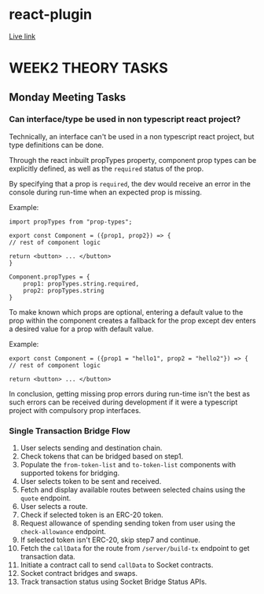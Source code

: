 # react-plugin

[Live link](https://react-plugin.vercel.app/)

# WEEK2 THEORY TASKS

## Monday Meeting Tasks

### Can interface/type be used in non typescript react project?

Technically, an interface can't be used in a non typescript react project, but type definitions can be done.

Through the react inbuilt propTypes property, component prop types can be explicitly defined, as well as the `required` status of the prop.

By specifying that a prop is `required`, the dev would receive an error in the console during run-time when an expected prop is missing.

Example:

```
import propTypes from "prop-types";

export const Component = ({prop1, prop2}) => {
// rest of component logic

return <button> ... </button>
}

Component.propTypes = {
    prop1: propTypes.string.required,
    prop2: propTypes.string
}
```

To make known which props are optional, entering a default value to the prop within the component creates a fallback for the prop except dev enters a desired value for a prop with default value.

Example:

```
export const Component = ({prop1 = "hello1", prop2 = "hello2"}) => {
// rest of component logic

return <button> ... </button>
```

In conclusion, getting missing prop errors during run-time isn't the best as such errors can be received during development if it were a typescript project with compulsory prop interfaces.

### Single Transaction Bridge Flow

1. User selects sending and destination chain.
2. Check tokens that can be bridged based on step1.
3. Populate the `from-token-list` and `to-token-list` components with supported tokens for bridging.
4. User selects token to be sent and received.
5. Fetch and display available routes between selected chains using the `quote` endpoint.
6. User selects a route.
7. Check if selected token is an ERC-20 token.
8. Request allowance of spending sending token from user using the `check-allowance` endpoint.
9. If selected token isn't ERC-20, skip step7 and continue.
10. Fetch the `callData` for the route from `/server/build-tx` endpoint to get transaction data.
11. Initiate a contract call to send `callData` to Socket contracts.
12. Socket contract bridges and swaps.
13. Track transaction status using Socket Bridge Status APIs.

